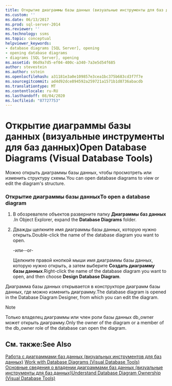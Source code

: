 ```yaml
---
title: Открытие диаграммы базы данных (визуальные инструменты для баз данных) | Документация Майкрософт
ms.custom: ''
ms.date: 06/13/2017
ms.prod: sql-server-2014
ms.reviewer: ''
ms.technology: ssms
ms.topic: conceptual
helpviewer_keywords:
- database diagrams [SQL Server], opening
- opening database diagrams
- diagrams [SQL Server], opening
ms.assetid: 06d9a7d5-ef04-400c-a340-7a3e5d54f685
author: stevestein
ms.author: sstein
ms.openlocfilehash: a31181e3a0e109857e3cea1bc375b683cd3f7f7e
ms.sourcegitcommit: ad4d92dce894592a259721a1571b1d8736abacdb
ms.translationtype: MT
ms.contentlocale: ru-RU
ms.lasthandoff: 08/04/2020
ms.locfileid: "87727753"
---
```

# <a name="open-database-diagrams-visual-database-tools"></a><span data-ttu-id="e65d2-102">Открытие диаграммы базы данных (визуальные инструменты для баз данных)</span><span class="sxs-lookup"><span data-stu-id="e65d2-102">Open Database Diagrams (Visual Database Tools)</span></span>
  <span data-ttu-id="e65d2-103">Можно открыть диаграммы базы данных, чтобы просмотреть или изменить структуру схемы.</span><span class="sxs-lookup"><span data-stu-id="e65d2-103">You can open database diagrams to view or edit the diagram's structure.</span></span>  
  
### <a name="to-open-a-database-diagram"></a><span data-ttu-id="e65d2-104">Открытие диаграммы базы данных</span><span class="sxs-lookup"><span data-stu-id="e65d2-104">To open a database diagram</span></span>  
  
1.  <span data-ttu-id="e65d2-105">В обозревателе объектов разверните папку **Диаграммы баз данных** .</span><span class="sxs-lookup"><span data-stu-id="e65d2-105">In Object Explorer, expand the **Database Diagrams** folder.</span></span>  
  
2.  <span data-ttu-id="e65d2-106">Дважды щелкните имя диаграммы базы данных, которую нужно открыть.</span><span class="sxs-lookup"><span data-stu-id="e65d2-106">Double-click the name of the database diagram you want to open.</span></span>  
  
     <span data-ttu-id="e65d2-107">-или-</span><span class="sxs-lookup"><span data-stu-id="e65d2-107">-or-</span></span>  
  
     <span data-ttu-id="e65d2-108">Щелкните правой кнопкой мыши имя диаграммы базы данных, которую нужно открыть, а затем выберите **Создать диаграмму базы данных**.</span><span class="sxs-lookup"><span data-stu-id="e65d2-108">Right-click the name of the database diagram you want to open, and then choose **Design Database Diagram**.</span></span>  
  
 <span data-ttu-id="e65d2-109">Диаграмма базы данных открывается в конструкторе диаграмм базы данных, где можно изменить диаграмму.</span><span class="sxs-lookup"><span data-stu-id="e65d2-109">The database diagram is opened in the Database Diagram Designer, from which you can edit the diagram.</span></span>  
  
> [!NOTE]  
>  <span data-ttu-id="e65d2-110">Только владелец диаграммы или член роли базы данных db_owner может открыть диаграмму.</span><span class="sxs-lookup"><span data-stu-id="e65d2-110">Only the owner of the diagram or a member of the db_owner role of the database can open the diagram.</span></span>  
  
## <a name="see-also"></a><span data-ttu-id="e65d2-111">См. также:</span><span class="sxs-lookup"><span data-stu-id="e65d2-111">See Also</span></span>  
 <span data-ttu-id="e65d2-112">[Работа с диаграммами баз данных &#40;визуальных инструментов для баз данных&#41;](visual-database-tools.md) </span><span class="sxs-lookup"><span data-stu-id="e65d2-112">[Work with Database Diagrams &#40;Visual Database Tools&#41;](visual-database-tools.md) </span></span>  
 [<span data-ttu-id="e65d2-113">Основные сведения о владении диаграммами баз данных (визуальные инструменты для баз данных)</span><span class="sxs-lookup"><span data-stu-id="e65d2-113">Understand Database Diagram Ownership &#40;Visual Database Tools&#41;</span></span>](understand-database-diagram-ownership-visual-database-tools.md)  
  
  

